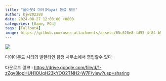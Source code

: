 ```yaml
---
title: "폴아웃4 마야(Maya) 동료 모드"
author: kjw202288
date: 2024-08-27 12:00:00 +0800
categories: [Game, FO4]
tags: [Fallout4]
image: https://github.com/user-attachments/assets/65c620e8-4d55-4f84-b523-f75b3646cf35
---
```


<img src="https://github.com/user-attachments/assets/65c620e8-4d55-4f84-b523-f75b3646cf35">

다이아몬드 시티의 발렌타인 탐정 사무소에서 영입할수 있다

다운로드 링크 : <https://drive.google.com/file/d/1-zZgv3lopHUH1OUqH23kYOO2TNH2-W7F/view?usp=sharing>

